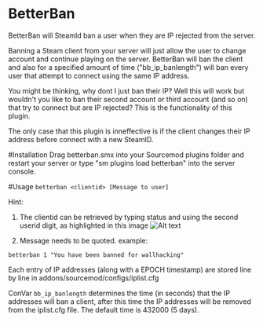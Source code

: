 # BetterBan
BetterBan will SteamId ban a user when they are IP rejected from the server.

Banning a Steam client from your server will just allow the user to change account and continue playing on the server. BetterBan will ban the client and also for a specified amount of time ("bb_ip_banlength") will ban every user that attempt to connect using the same IP address.

You might be thinking, why dont I just ban their IP? Well this will work but wouldn't you like to ban their second account or third account (and so on) that try to connect but are IP rejected? This is the functionality of this plugin. 

The only case that this plugin is inneffective is if the client changes their IP address before connect with a new SteamID.

#Installation
Drag betterban.smx into your Sourcemod plugins folder and restart your server or type "sm plugins load betterban" into the server console.

#Usage
`betterban <clientid> [Message to user]`

Hint:

1. The clientid can be retrieved by typing status and using the second userid digit, as highlighted in this image ![Alt text](http://puu.sh/tcQLn/61d6bcb848.png "Status Output")

2. Message needs to be quoted.
example: 

`betterban 1 "You have been banned for wallhacking"`

Each entry of IP addresses (along with a EPOCH timestamp) are stored line by line in addons/sourcemod/configs/iplist.cfg

ConVar `bb_ip_banlength` determines the time (in seconds) that the IP addresses will ban a client, after this time the IP addresses will be removed from the iplist.cfg file. The default time is 432000 (5 days).
